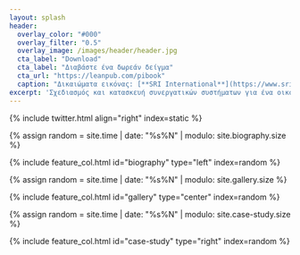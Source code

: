 ```yaml
---
layout: splash
header:
  overlay_color: "#000"
  overlay_filter: "0.5"
  overlay_image: /images/header/header.jpg
  cta_label: "Download"
  cta_label: "Διαβάστε ένα δωρεάν δείγμα"
  cta_url: "https://leanpub.com/pibook"
  caption: "Δικαιώματα εικόνας: [**SRI International**](https://www.sri.com)"
excerpt: 'Σχεδιασμός και κατασκευή συνεργατικών συστήματων για ένα οικοσύστημα χρηστών, συσκευών, και υπηρεσιών.'
---
```


<div class="feature__wrapper">
  
  {% include twitter.html align="right" index=static %}
  
  {% assign random = site.time | date: "%s%N" | modulo: site.biography.size %}

  {% include feature_col.html id="biography" type="left" index=random %}

  {% assign random = site.time | date: "%s%N" | modulo: site.gallery.size %}

  {% include feature_col.html id="gallery" type="center" index=random %}

  {% assign random = site.time | date: "%s%N" | modulo: site.case-study.size %}

  {% include feature_col.html id="case-study" type="right" index=random %}

<div>
 
